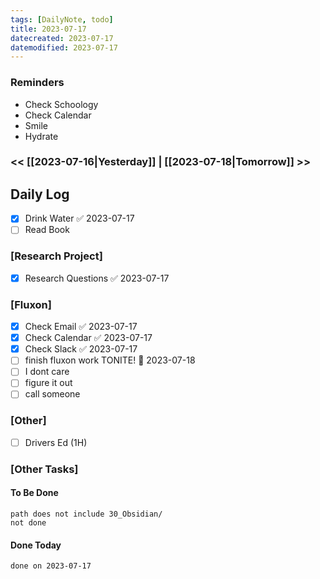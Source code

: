 ```yaml
---
tags: [DailyNote, todo]
title: 2023-07-17
datecreated: 2023-07-17
datemodified: 2023-07-17
---
```


### Reminders
- Check Schoology
- Check Calendar
- Smile
- Hydrate

### << [[2023-07-16|Yesterday]] | [[2023-07-18|Tomorrow]] >>

## Daily Log

- [x] Drink Water ✅ 2023-07-17
- [ ] Read Book

### [Research Project]

 - [x] Research Questions ✅ 2023-07-17

### [Fluxon]

- [x] Check Email ✅ 2023-07-17
- [x] Check Calendar ✅ 2023-07-17
- [x] Check Slack ✅ 2023-07-17
- [ ] finish fluxon work TONITE! 📅 2023-07-18 
- [ ] I dont care
- [ ] figure it out
- [ ] call someone

### [Other]

- [ ] Drivers Ed (1H)

### [Other Tasks]


#### To Be Done

```tasks
path does not include 30_Obsidian/
not done
```

#### Done Today

```tasks
done on 2023-07-17
```